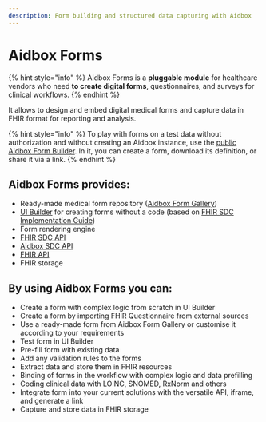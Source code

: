 ```yaml
---
description: Form building and structured data capturing with Aidbox
---
```


# Aidbox Forms

{% hint style="info" %}
Aidbox Forms is a **pluggable module** for healthcare vendors who need **to create digital forms**, questionnaires, and surveys for clinical workflows.
{% endhint %}

It allows to design and embed digital medical forms and capture data in FHIR format for reporting and analysis.

{% hint style="info" %}
To play with forms on a test data without authorization and without creating an Aidbox instance, use the [public Aidbox Form Builder](https://form-builder.aidbox.app/). In it, you can create a form, download its definition, or share it via a link.
{% endhint %}

## Aidbox Forms provides:

* Ready-made medical form repository ([Aidbox Form Gallery](add-aidbox-forms-library.md))
* [UI Builder](aidbox-ui-builder-alpha/) for creating forms without a code (based on [FHIR SDC Implementation Guide](https://build.fhir.org/ig/HL7/sdc/index.html))
* Form rendering engine
* [FHIR SDC API](../../reference/aidbox-forms/fhir-sdc-api.md)
* [Aidbox SDC API](../../reference/aidbox-forms/aidbox-sdc-api.md)
* [FHIR API](../../api-1/fhir-api/)
* FHIR storage

## By using Aidbox Forms you can:

* Create a form with complex logic from scratch in UI Builder
* Create a form by importing FHIR Questionnaire from external sources
* Use a ready-made form from Aidbox Form Gallery or customise it according to your requirements
* Test form in UI Builder&#x20;
* Pre-fill form with existing data
* Add any validation rules to the forms
* Extract data and store them in FHIR resources
* Binding of forms in the workflow with complex logic and data prefilling
* Coding clinical data with LOINC, SNOMED, RxNorm and others
* Integrate form into your current solutions with the versatile API, iframe, and generate a link
* Capture and store data in FHIR storage

